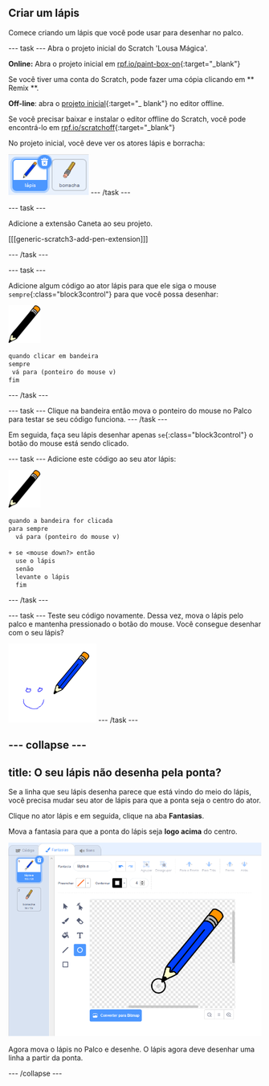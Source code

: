 ## Criar um lápis

Comece criando um lápis que você pode usar para desenhar no palco.

\--- task \--- Abra o projeto inicial do Scratch 'Lousa Mágica'.

**Online:** Abra o projeto inicial em [rpf.io/paint-box-on](http://rpf.io/paint-box-on){:target="_blank"}

Se você tiver uma conta do Scratch, pode fazer uma cópia clicando em ** Remix **.

**Off-line**: abra o [projeto inicial](http://rpf.io/p/en/paint-box-go){:target="_ blank"} no editor offline.

Se você precisar baixar e instalar o editor offline do Scratch, você pode encontrá-lo em [rpf.io/scratchoff](http://rpf.io/scratchoff){:target="_blank"}

No projeto inicial, você deve ver os atores lápis e borracha:

![captura de tela](images/paint-starter.png) \--- /task \---

\--- task \---

Adicione a extensão Caneta ao seu projeto.

[[[generic-scratch3-add-pen-extension]]]

\--- /task \---

\--- task \---

Adicione algum código ao ator lápis para que ele siga o mouse `sempre`{:class="block3control"} para que você possa desenhar:

![lápis](images/pencil.png)

```blocks3
quando clicar em bandeira
sempre
 vá para (ponteiro do mouse v)
fim
```

\--- /task \---

\--- task \--- Clique na bandeira então mova o ponteiro do mouse no Palco para testar se seu código funciona. \--- /task \---

Em seguida, faça seu lápis desenhar apenas `se`{:class="block3control"} o botão do mouse está sendo clicado.

\--- task \--- Adicione este código ao seu ator lápis:

![lápis](images/pencil.png)

```blocks3
quando a bandeira for clicada
para sempre
  vá para (ponteiro do mouse v)

+ se <mouse down?> então
  use o lápis
  senão
  levante o lápis
  fim
```

\--- /task \---

\--- task \--- Teste seu código novamente. Dessa vez, mova o lápis pelo palco e mantenha pressionado o botão do mouse. Você consegue desenhar com o seu lápis?

![captura de tela](images/paint-draw.png) \--- /task \---

## \--- collapse \---

## title: O seu lápis não desenha pela ponta?

Se a linha que seu lápis desenha parece que está vindo do meio do lápis, você precisa mudar seu ator de lápis para que a ponta seja o centro do ator.

Clique no ator lápis e em seguida, clique na aba **Fantasias**.

Mova a fantasia para que a ponta do lápis seja **logo acima** do centro.

![Centro da fantasia](images/costume-center-annotated.png)

Agora mova o lápis no Palco e desenhe. O lápis agora deve desenhar uma linha a partir da ponta.

\--- /collapse \---